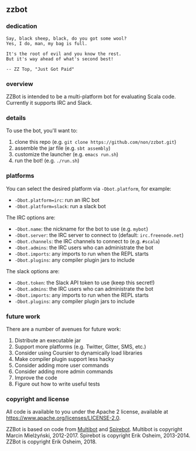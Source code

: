 ## zzbot

### dedication

```
Say, black sheep, black, do you got some wool?
Yes, I do, man, my bag is full.

It's the root of evil and you know the rest.
But it's way ahead of what's second best!

-- ZZ Top, "Just Got Paid"
```

### overview

ZZBot is intended to be a multi-platform bot for evaluating Scala
code. Currently it supports IRC and Slack.

### details

To use the bot, you'll want to:

 1. clone this repo (e.g. `git clone https://github.com/non/zzbot.git`)
 2. assemble the jar file (e.g. `sbt assembly`)
 3. customize the launcher (e.g. `emacs run.sh`)
 4. run the bot! (e.g. `./run.sh`)

### platforms

You can select the desired platform via `-Dbot.platform`, for example:

 * `-Dbot.platform=irc`: run an IRC bot
 * `-Dbot.platform=slack`: run a slack bot

The IRC options are:

 * `-Dbot.name`: the nickname for the bot to use (e.g. `mybot`)
 * `-Dbot.server`: the IRC server to connect to (default: `irc.freenode.net`)
 * `-Dbot.channels`: the IRC channels to connect to (e.g. `#scala`)
 * `-Dbot.admins`: the IRC users who can administrate the bot
 * `-Dbot.imports`: any imports to run when the REPL starts
 * `-Dbot.plugins`: any compiler plugin jars to include

The slack options are:

 * `-Dbot.token`: the Slack API token to use (keep this secret!)
 * `-Dbot.admins`: the IRC users who can administrate the bot
 * `-Dbot.imports`: any imports to run when the REPL starts
 * `-Dbot.plugins`: any compiler plugin jars to include
 
### future work

There are a number of avenues for future work:

 1. Distribute an executable jar
 2. Support more platforms (e.g. Twitter, Gitter, SMS, etc.)
 3. Consider using Coursier to dynamically load libraries
 4. Make compiler plugin support less hacky
 5. Consider adding more user commands
 6. Consider adding more admin commands
 7. Improve the code
 8. Figure out how to write useful tests

### copyright and license

All code is available to you under the Apache 2 license, available at
https://www.apache.org/licenses/LICENSE-2.0.

ZZBot is based on code from [Multibot](https://github.com/lopex/multibot) and [Spirebot](https://github.com/non/spirebot).
Multibot is copyright Marcin Mielżyński, 2012-2017.
Spirebot is copyright Erik Osheim, 2013-2014.
ZZBot is copyright Erik Osheim, 2018.
